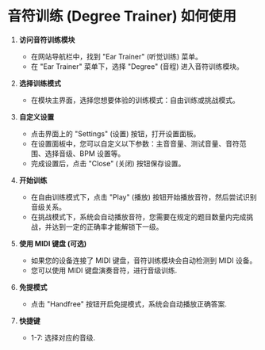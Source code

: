 # 音符训练 (Degree Trainer) 如何使用

1.  **访问音符训练模块**

    *   在网站导航栏中，找到 "Ear Trainer" (听觉训练) 菜单。
    *   在 "Ear Trainer" 菜单下，选择 "Degree" (音程) 进入音符训练模块。
2.  **选择训练模式**

    *   在模块主界面，选择您想要体验的训练模式：自由训练或挑战模式。
3.  **自定义设置**

    *   点击界面上的 "Settings" (设置) 按钮，打开设置面板。
    *   在设置面板中，您可以自定义以下参数：主音音量、测试音量、音符范围、选择音级、BPM 设置等。
    *   完成设置后，点击 "Close" (关闭) 按钮保存设置。
4.  **开始训练**

    *   在自由训练模式下，点击 "Play" (播放) 按钮开始播放音符，然后尝试识别音级关系。
    *   在挑战模式下，系统会自动播放音符，您需要在规定的题目数量内完成挑战，并达到一定的正确率才能解锁下一级。
5.  **使用 MIDI 键盘 (可选)**

    *   如果您的设备连接了 MIDI 键盘，音符训练模块会自动检测到 MIDI 设备。
    *   您可以使用 MIDI 键盘演奏音符，进行音级训练.
6.  **免提模式**
    *   点击 "Handfree" 按钮开启免提模式，系统会自动播放正确答案.
7.  **快捷键**
    *   1-7: 选择对应的音级.